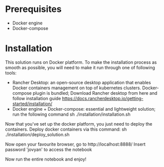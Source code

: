 # Prerequisites
- Docker engine
- Docker-compose

# Installation

This solution runs on Docker platform. To make the installation process as smooth as possible, you will need to make it run through one of following tools:
- Rancher Desktop: an open-source desktop application that enables Docker containers management on top of kubernetes clusters. Docker-compose plugin is bundled; Download Rancher desktop from here and follow installation guide https://docs.rancherdesktop.io/getting-started/installation/
- Docker engine + Docker-compose: essential and lightweight solution; run the following command
sh ./installation/installation.sh

Now that you've set up the docker platform, you just need to deploy the containers.
Deploy docker containers via this command:
sh ./installation/deploy_solution.sh

Now open your favourite browser, go to http://localhost:8888/
Insert password 'jovyan' to access the notebook

Now run the entire notebook and enjoy!

